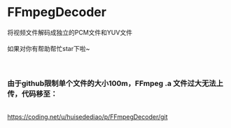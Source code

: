 # FFmpegDecoder
将视频文件解码成独立的PCM文件和YUV文件
<br>
<br>
如果对你有帮助帮忙star下啦~
<br/><br/><br/>
### 由于github限制单个文件的大小100m，FFmpeg .a 文件过大无法上传，代码移至：
<br/>https://coding.net/u/huisedediao/p/FFmpegDecoder/git

